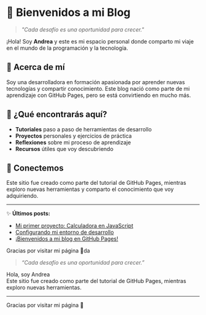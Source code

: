 # 👋 Bienvenidos a mi Blog

> _"Cada desafío es una oportunidad para crecer."_

¡Hola! Soy **Andrea** y este es mi espacio personal donde comparto mi viaje en el mundo de la programación y la tecnología.

## 🚀 Acerca de mí

Soy una desarrolladora en formación apasionada por aprender nuevas tecnologías y compartir conocimiento. Este blog nació como parte de mi aprendizaje con GitHub Pages, pero se está convirtiendo en mucho más.

## 📝 ¿Qué encontrarás aquí?

- **Tutoriales** paso a paso de herramientas de desarrollo
- **Proyectos** personales y ejercicios de práctica  
- **Reflexiones** sobre mi proceso de aprendizaje
- **Recursos** útiles que voy descubriendo

## 🔗 Conectemos

Este sitio fue creado como parte del tutorial de GitHub Pages, mientras exploro nuevas herramientas y comparto el conocimiento que voy adquiriendo.

---

✨ **Últimos posts:**
- [Mi primer proyecto: Calculadora en JavaScript](/_posts/2025-08-08-mi-primer-proyecto.html)
- [Configurando mi entorno de desarrollo](/_posts/2025-08-07-configurando-mi-entorno.html)  
- [¡Bienvenidos a mi blog en GitHub Pages!](/_posts/2025-08-06-mi-primer-post.html)

Gracias por visitar mi página 🙌da

> _“Cada desafío es una oportunidad para crecer.”_

Hola, soy Andrea  
Este sitio fue creado como parte del tutorial de GitHub Pages, mientras exploro nuevas herramientas.

---

Gracias por visitar mi página 🙌
